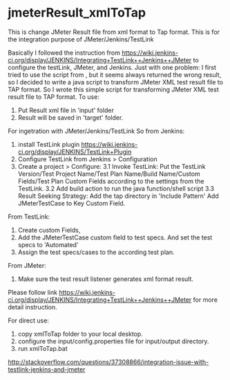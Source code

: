 # jmeterResult_xmlToTap
This is change JMeter Result file from xml format to Tap format. This is for the integration purpose of JMeter/Jenkins/TestLink

Basically I followed the instruction from https://wiki.jenkins-ci.org/display/JENKINS/Integrating+TestLink++Jenkins++JMeter to configure the testLink, JMeter, and Jenkins. Just with one problem: 
I first tried to use the script from , but it seems always returned the wrong result, so I decided to write a java script to transform JMeter XML test result file to TAP format. So I wrote this simple script for transforming JMeter XML test result file to TAP format. 
To use:
1. Put Result xml file in 'input' folder
2. Result will be saved in 'target' folder.

For ingetration with JMeter/Jenkins/TestLink
So from Jenkins:
1. install TestLink plugin
https://wiki.jenkins-ci.org/display/JENKINS/TestLink+Plugin
2. Configure TestLink from Jenkins > Configuration
3. Create a project > Configure:
3.1 Invoke TestLink:
Put the TestLink Version/Test Project Name/Test Plan Name/Build Name/Custom Fields/Test Plan Custom Fields according to the settings from the TestLink.
3.2 Add build action to run the java function/shell script
3.3 Result Seeking Strategy:
Add the tap directory in 'Include Pattern'
Add JMeterTestCase to Key Custom Field.

From TestLink:
1. Create custom Fields,
2. Add the JMeterTestCase custom field to test specs. And set the test specs to 'Automated'
3. Assign the test specs/cases to the according test plan.

From JMeter:
1. Make sure the test result listener generates xml format result.

Please follow link https://wiki.jenkins-ci.org/display/JENKINS/Integrating+TestLink++Jenkins++JMeter for more detail instruction.

For direct use:
1. copy xmlToTap folder to your local desktop.
2. configure the input/config.properties file for input/output directory.
3. run xmlToTap.bat 


http://stackoverflow.com/questions/37308866/integration-issue-with-testlink-jenkins-and-jmeter